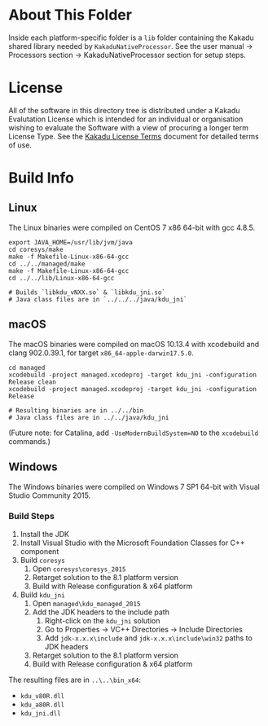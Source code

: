 # About This Folder

Inside each platform-specific folder is a `lib` folder containing the Kakadu
shared library needed by `KakaduNativeProcessor`. See the user manual ->
Processors section -> KakaduNativeProcessor section for setup steps.

# License

All of the software in this directory tree is distributed under a Kakadu Evalutation License which is intended for an individual or organisation wishing to evaluate the Software with a view of procuring a longer term License Type. See the
[Kakadu License Terms](https://kakadusoftware.com/wp-content/uploads/3451-3100-0598_1_Kakadu-Software-Licence-Terms-and-Conditions-FINAL-1-Sept-2021.pdf)
document for detailed terms of use.

# Build Info

## Linux

The Linux binaries were compiled on CentOS 7 x86 64-bit with gcc 4.8.5.

```
export JAVA_HOME=/usr/lib/jvm/java
cd coresys/make
make -f Makefile-Linux-x86-64-gcc
cd ../../managed/make
make -f Makefile-Linux-x86-64-gcc
cd ../../lib/Linux-x86-64-gcc

# Builds `libkdu_vNXX.so` & `libkdu_jni.so`
# Java class files are in `../../../java/kdu_jni`
```

## macOS

The macOS binaries were compiled on macOS 10.13.4 with xcodebuild and
clang 902.0.39.1, for target `x86_64-apple-darwin17.5.0`.

```
cd managed
xcodebuild -project managed.xcodeproj -target kdu_jni -configuration Release clean
xcodebuild -project managed.xcodeproj -target kdu_jni -configuration Release

# Resulting binaries are in ../../bin
# Java class files are in ../../java/kdu_jni
```

(Future note: for Catalina, add `-UseModernBuildSystem=NO` to the `xcodebuild`
commands.)

## Windows

The Windows binaries were compiled on Windows 7 SP1 64-bit with Visual
Studio Community 2015.

### Build Steps

1. Install the JDK
2. Install Visual Studio with the Microsoft Foundation Classes for C++
   component
3. Build `coresys`
    1. Open `coresys\coresys_2015`
    2. Retarget solution to the 8.1 platform version
    3. Build with Release configuration & x64 platform
4. Build `kdu_jni`
    1. Open `managed\kdu_managed_2015`
    2. Add the JDK headers to the include path
        1. Right-click on the `kdu_jni` solution
        2. Go to Properties -> VC++ Directories -> Include Directories
        3. Add `jdk-x.x.x\include` and `jdk-x.x.x\include\win32` paths to JDK
           headers
    3. Retarget solution to the 8.1 platform version
    4. Build with Release configuration & x64 platform

The resulting files are in `..\..\bin_x64`:
  * `kdu_v80R.dll`
  * `kdu_a80R.dll`
  * `kdu_jni.dll`

